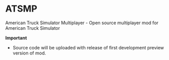 ATSMP
=====

American Truck Simulator Multiplayer - Open source multiplayer mod for American Truck Simulator

**Important**
* Source code will be uploaded with release of first development preview version of mod.